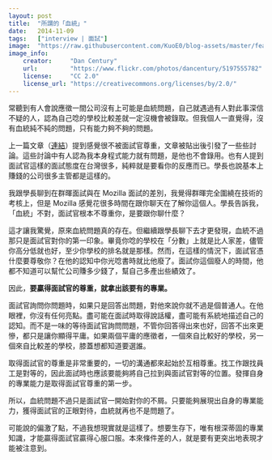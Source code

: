 ```yaml
---
layout: post
title:  "所謂的「血統」"
date:   2014-11-09
tags:   ["interview | 面試"]
image:  "https://raw.githubusercontent.com/KuoE0/blog-assets/master/feature-photos/2014-11-09-about-the-pedigree.jpg"
image_info:
    creator:     "Dan Century"
    url:         "https://www.flickr.com/photos/dancentury/5197555782"
    license:     "CC 2.0"
    license_url: "https://creativecommons.org/licenses/by/2.0/"
---
```


常聽到有人會說應徵一間公司沒有上可能是血統問題，自己就遇過有人對此事深信不疑的人，認為自己唸的學校比較差就一定沒機會被錄取。但我個人一直覺得，沒有血統純不純的問題，只有能力夠不夠的問題。

上一篇文章（[連結](http://kuoe0.logdown.com/posts/2014/11/07/i-can-not-pick-up-myself-where-i-have-fallen)）提到感覺很不被面試官尊重，文章被貼出後引發了一些些討論。這些討論中有人認為我本身程式能力就有問題，是他也不會錄用。也有人提到面試官這樣的面試態度在台灣很多，純粹就是要看你的反應而已。學長也說基本上賺錢的公司很多主管都是這樣的。

我跟學長聊到在群暉面試與在 Mozilla 面試的差別，我覺得群暉完全圍繞在技術的考核上，但是 Mozilla 感覺花很多時間在跟你聊天在了解你這個人。學長告訴我，「血統」不對，面試官根本不尊重你，是要跟你聊什麼？

這才讓我驚覺，原來血統問題真的存在。但繼續跟學長聊下去才更發現，血統不過那只是面試官對你的第一印象。畢竟你唸的學校在「分數」上就是比人家差，儘管你高分低就也好，至少你學校的排名就是那樣。然而，在這樣的情況下，面試官憑什麼要尊敬你？在他的認知中你光唸書時就比他廢了。面試你這個廢人的時間，他都不知道可以幫忙公司賺多少錢了，幫自己多產出些績效了。

因此，**要贏得面試官的尊重，就拿出該要有的專業。**

面試官詢問你問題時，如果只是回答出問題，對他來說你就不過是個普通人。在他眼裡，你沒有任何亮點。盡可能在面試時取得說話權，盡可能有系統地描述自己的認知。而不是一味的等待面試官詢問問題，不管你回答得出來也好，回答不出來更慘，都只是讓你顯得平庸。如果兩個平庸的應徵者，一個來自比較好的學校，另一個來自比較差的學校，膝蓋想都知道要選誰。

取得面試官的尊重是非常重要的，一切的溝通都來起始於互相尊重。找工作跟找員工是對等的，因此面試時也應該要能夠將自己拉到與面試官對等的位置。發揮自身的專業能力是取得面試官尊重的第一步。

所以，血統問題不過只是面試官一開始對你的不屑。只要能夠展現出自身的專業能力，獲得面試官的正眼對待，血統就再也不是問題了。

可能說的偏激了點，不過我想現實就是這樣了。想要生存下，唯有根深蒂固的專業知識，才能贏得面試官贏得心服口服。本來條件差的人，就是要有更突出地表現才能被注意到。
